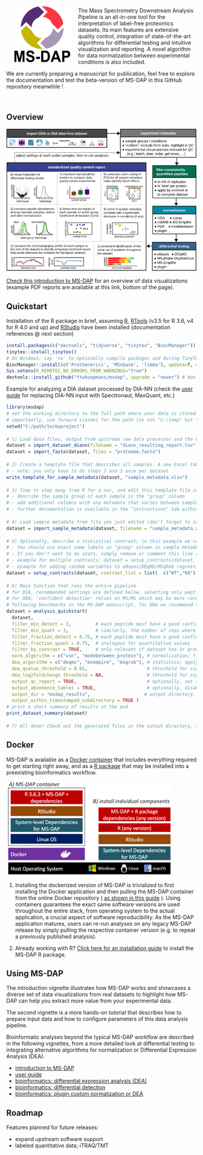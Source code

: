 
<!-- README.md is generated from README.Rmd using devtools::build_readme() -->

<!-- ![MS-DAP logo](doc/logo/msdap_logo_small.png)  -->

<img align="left" alt="MS-DAP logo" hspace="20" vspace="10" src="doc/logo/msdap_logo_small.png">

The Mass Spectrometry Downstream Analysis Pipeline is an all-in-one tool
for the interpretation of label-free proteomics datasets. Its main
features are extensive quality control, integration of state-of-the-art
algorithms for differential testing and intuitive visualization and
reporting. A novel algorithm for data normalization between experimental
conditions is also included.

We are currently preparing a manuscript for publication, feel free to
explore the documentation and test the beta-version of MS-DAP in this
GitHub repository meanwhile \!

 

## Overview

![MS-DAP overview](doc/images/msdap-fig1-overview.png)

[Check this introduction to MS-DAP](doc/intro.md) for an overview of
data visualizations (example PDF reports are available at this link,
bottom of the page).

## Quickstart

Installation of the R package in brief, assuming
[R](https://cran.r-project.org),
[RTools](https://cran.r-project.org/bin/windows/Rtools/history.html)
(v3.5 for R 3.6, v4 for R 4.0 and up) and
[RStudio](https://www.rstudio.com/products/rstudio/) have been installed
(documentation references @ next section)

``` r
install.packages(c("devtools", "tidyverse", "tinytex", "BiocManager"))
tinytex::install_tinytex()
# On Windows; say 'no' to optionally compile packages and during TinyTex installation you may see 2 popups; these can be dismissed
BiocManager::install(c('ProtGenerics', 'MSnbase', 'limma'), update=T, ask=F)
Sys.setenv(R_REMOTES_NO_ERRORS_FROM_WARNINGS="true")
devtools::install_github("ftwkoopmans/msdap", upgrade = "never") # don't update dependencies if not needed
```

Example for analyzing a DIA dataset processed by DIA-NN (check the [user
guide](doc/userguide.md) for replacing DIA-NN input with Spectronaut,
MaxQuant, etc.)

``` r
library(msdap)
# set the working directory to the full path where your data is stored (optionally, skip and use full paths below)
# importantly, use forward slashes for the path (so not "C:\temp" but "C:/temp")
setwd("C:/path/to/myproject")                                           # <<EDIT THIS FILENAME>>

# 1) Load data files, output from upstream raw data processor and the exact same fasta file(s) used there
dataset = import_dataset_diann(filename = "diann_resulting_report.tsv") # <<EDIT THIS FILENAME>>
dataset = import_fasta(dataset, files = "proteome.fasta")               # <<EDIT THIS FILENAME>>

# 2) Create a template file that describes all samples. A new Excel table will be created at this path
# - note; you only have to do steps 2 and 3 once per dataset
write_template_for_sample_metadata(dataset, "sample_metadata.xlsx")

# 3) Time to step away from R for a sec, and edit this template file in Excel or LibreOffice;
# - describe the sample group of each sample in the "group" column
# - add additional columns with any metadata that varies between samples (measurement order, gel, gel lane, batch, etc.) -->> QC figures will be auto generated
# - further documentation is available in the "instructions" tab within the Excel file

# 4) Load sample metadata from file you just edited (don't forget to save it first)
dataset = import_sample_metadata(dataset, filename = "sample_metadata.xlsx")

# 5) Optionally, describe a statistical contrast; in this example we compare sample groups "WT" and "KO".
# - You should use exact same labels as "group" column in sample metadata table.
# - If you don't want to do stats, simply remove or comment this line (e.g. just look at QC report, or maybe your dataset has 1 experimental group only).
# - example for multiple contrasts; dataset = setup_contrasts(dataset, contrast_list = list( c("control", "condition_a"),  c("control", "condition_b")  ) )
# - example for adding random variables to eBayes/DEqMS/MSqRob regressions to i.e. counter batch effects (note; these variables must be column names present in sample metadata table. double-check with; print(dataset$samples,n=Inf)): dataset = setup_contrasts(dataset, contrast_list = list(  c("WT","KO")  ), random_variables = c("induction", "batch") )
dataset = setup_contrasts(dataset, contrast_list = list(  c("WT","KO")  ) )

# 6) Main function that runs the entire pipeline
# for DIA, recommended settings are defined below, selecting only peptides that were confidently detected in most samples
# for DDA, 'confident detection' relies on MS/MS which may be more rare (relying on match-between-runs instead)
# following benchmarks in the MS-DAP manuscript, for DDA we recommend to set no or minimal requirements on 'detect' parameters; "filter_fraction_detect = 0" and "filter_min_detect = 0" (or 1 if you want at least 1 MS/MS detect per peptide per sample group)
dataset = analysis_quickstart(
  dataset,
  filter_min_detect = 3,         # each peptide must have a good confidence score in at least N samples per group
  filter_min_quant = 3,          # similarly, the number of reps where the peptide must have a quantitative value
  filter_fraction_detect = 0.75, # each peptide must have a good confidence score in at least 75% of samples per group
  filter_fraction_quant = 0.75,  # analogous for quantitative values
  filter_by_contrast = TRUE,     # only relevant if dataset has 3+ groups. For DEA at each contrast, filters and normalization are applied on the subset of relevant samples within the contrast for efficiency, see further MS-DAP manuscript. Set to FALSE to disable and use traditional "global filtering" (filters are applied to all sample groups, same data table used in all statistics)
  norm_algorithm = c("vsn", "modebetween_protein"), # normalization; first vsn, then modebetween on protein-level (applied sequentially so the MS-DAP modebetween algorithm corrects scaling/balance between-sample-groups)
  dea_algorithm = c("deqms", "msempire", "msqrob"), # statistics; apply multiple methods in parallel/independently
  dea_qvalue_threshold = 0.01,                      # threshold for significance of adjusted p-values in figures and output tables
  dea_log2foldchange_threshold = NA,                # threshold for significance of log2 foldchanges. 0 = disable, NA = automatically infer through bootstrapping
  output_qc_report = TRUE,                          # optionally, set to FALSE to skip the creation of the QC report (not recommended for first-time use)
  output_abundance_tables = TRUE,                   # optionally, disable the creation of abundance table output files
  output_dir = "msdap_results",                    # output directory, here set to "msdap_results" within your working directory. Alternatively provide a full path, eg; output_dir="C:/path/to/myproject",
  output_within_timestamped_subdirectory = TRUE )
# print a short summary of results at the end
print_dataset_summary(dataset)

# 7) All done! Check out the generated files in the output directory, starting with report.pdf
```

## Docker

MS-DAP is available as a [Docker container](doc/docker.md) that includes
everything required to get starting right away, and as a [R
package](doc/rpackage.md) that may be installed into a preexisting
bioinformatics workflow.

![MS-DAP docker](doc/images/msdap_docker_cartoon.png)

1)  Installing the dockerized version of MS-DAP is trivialized to first
    installing the Docker application and then pulling the MS-DAP
    container from the online Docker repository ( [as shown in this
    guide](doc/docker.md) ). Using containers guarantees the exact same
    software versions are used throughout the entire stack, from
    operating system to the actual application, a crucial aspect of
    software reproducibility. As the MS-DAP application matures, users
    can re-run analyses on any legacy MS-DAP release by simply pulling
    the respective container version (e.g. to repeat a previously
    published analysis).

2)  Already working with R? [Click here for an installation
    guide](doc/rpackage.md) to install the MS-DAP R package.

## Using MS-DAP

The introduction vignette illustrates how MS-DAP works and showcases a
diverse set of data visualizations from real datasets to highlight how
MS-DAP can help you extract more value from your experimental data.

The second vignette is a more hands-on tutorial that describes how to
prepare input data and how to configure parameters of this data analysis
pipeline.

Bioinformatic analyses beyond the typical MS-DAP workflow are described
in the following vignettes, from a more detailed look at differential
testing to integrating alternative algorithms for normalization or
Differential Expression Analysis (DEA).

  - [introduction to MS-DAP](doc/intro.md)
  - [user guide](doc/userguide.md)
  - [bioinformatics: differential expression analysis
    (DEA)](doc/differential_expression_analysis.md)
  - [bioinformatics: differential
    detection](doc/differential_detection.md)
  - [bioinformatics: plugin custom normalization or
    DEA](doc/custom_norm_dea.md)

## Roadmap

Features planned for future releases:

  - expand upstream software support
  - labeled quantitative data; iTRAQ/TMT
